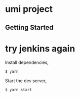 # umi project

## Getting Started

# try jenkins again

Install dependencies,

```bash
$ yarn
```

Start the dev server,

```bash
$ yarn start
```
